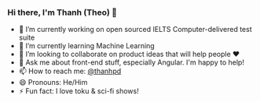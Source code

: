 ### Hi there, I'm Thanh (Theo) 👋

- 🔭 I’m currently working on open sourced IELTS Computer-delivered test suite
- 🌱 I’m currently learning Machine Learning
- 🤝 I’m looking to collaborate on product ideas that will help people ♥
- 💬 Ask me about front-end stuff, especially Angular. I'm happy to help!
- 📫 How to reach me: [@thanhpd](https://twitter.com/thanh_pd)
- 😄 Pronouns: He/Him
- ⚡ Fun fact: I love toku & sci-fi shows!

<!--
**thanhpd/thanhpd** is a ✨ _special_ ✨ repository because its `README.md` (this file) appears on your GitHub profile.

Here are some ideas to get you started:

- 🔭 I’m currently working on ...
- 🌱 I’m currently learning ...
- 👯 I’m looking to collaborate on ...
- 🤔 I’m looking for help with ...
- 💬 Ask me about ...
- 📫 How to reach me: ...
- 😄 Pronouns: ...
- ⚡ Fun fact: ...
-->
